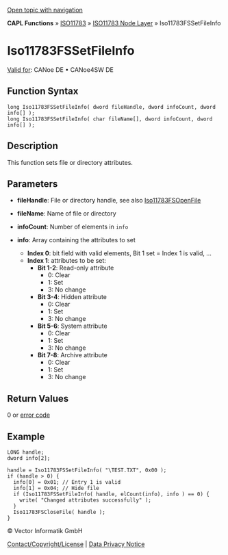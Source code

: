 [Open topic with navigation](../../../../../../CANoeDEFamily.htm#Topics/CAPLFunctions/ISO11783/ISONodeLayer/Functions/CAPLfunctionIso11783fssetfileinfo.md)

**CAPL Functions** » [ISO11783](../../CAPLfunctionsISO11783Overview.md) » [ISO11783 Node Layer](../CAPLfunctionsISONLOverview.md) » Iso11783FSSetFileInfo

# Iso11783FSSetFileInfo

[Valid for](../../../../Shared/FeatureAvailability.md): CANoe DE • CANoe4SW DE

## Function Syntax

```plaintext
long Iso11783FSSetFileInfo( dword fileHandle, dword infoCount, dword info[] );
long Iso11783FSSetFileInfo( char fileName[], dword infoCount, dword info[] );
```

## Description

This function sets file or directory attributes.

## Parameters

- **fileHandle**: File or directory handle, see also [Iso11783FSOpenFile](CAPLfunctionIso11783FSOpenFile.md)
- **fileName**: Name of file or directory
- **infoCount**: Number of elements in `info`
- **info**: Array containing the attributes to set

  - **Index 0**: bit field with valid elements, Bit 1 set = Index 1 is valid, ...
  - **Index 1**: attributes to be set:
    - **Bit 1-2**: Read-only attribute
      - 0: Clear
      - 1: Set
      - 3: No change
    - **Bit 3-4**: Hidden attribute
      - 0: Clear
      - 1: Set
      - 3: No change
    - **Bit 5-6**: System attribute
      - 0: Clear
      - 1: Set
      - 3: No change
    - **Bit 7-8**: Archive attribute
      - 0: Clear
      - 1: Set
      - 3: No change

## Return Values

0 or [error code](../CAPLfunctionsISONLErrorCodes.md)

## Example

```plaintext
LONG handle;
dword info[2];

handle = Iso11783FSSetFileInfo( "\TEST.TXT", 0x00 );
if (handle > 0) {
  info[0] = 0x01; // Entry 1 is valid
  info[1] = 0x04; // Hide file
  if (Iso11783FSSetFileInfo( handle, elCount(info), info ) == 0) {
    write( "Changed attributes successfully" );
  }
  Iso11783FSCloseFile( handle );
}
```

© Vector Informatik GmbH

[Contact/Copyright/License](../../../../Shared/ContactCopyrightLicense.md) | [Data Privacy Notice](https://www.vector.com/int/en/company/get-info/privacy-policy/)
